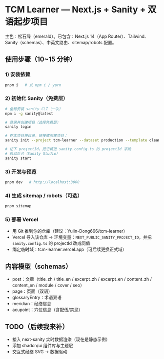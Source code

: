 # TCM Learner — Next.js + Sanity + 双语起步项目

主色：松石绿（emerald）。已包含：Next.js 14（App Router）、Tailwind、Sanity（schemas）、中英文路由、sitemap/robots 配置。

## 使用步骤（10~15 分钟）

### 1) 安装依赖
```bash
pnpm i   # 或 npm i / yarn
```

### 2) 初始化 Sanity（免费层）
```bash
# 全局安装 sanity CLI（一次）
npm i -g sanity@latest

# 登录并创建项目（选择免费层）
sanity login

# 在本项目根目录，链接或创建项目：
sanity init --project tcm-learner --dataset production --template clean

# 记下 projectId，把它填进 sanity.config.ts 的 projectId 字段
# 启动后台（Sanity Studio）
sanity start
```

### 3) 开发与预览
```bash
pnpm dev   # http://localhost:3000
```

### 4) 生成 sitemap / robots（可选）
```bash
pnpm sitemap
```

### 5) 部署 Vercel
- 用 Git 推到你的仓库（建议：Yulin-Dong666/tcm-learner）
- Vercel 导入该仓库 → 环境变量：`NEXT_PUBLIC_SANITY_PROJECT_ID`，并把 `sanity.config.ts` 的 projectId 改成同值
- 绑定临时域：tcm-learner.vercel.app（可后续更换正式域）

## 内容模型（schemas）
- post：文章（title_zh / title_en / excerpt_zh / excerpt_en / content_zh / content_en / module / cover / seo）
- page：页面（双语）
- glossaryEntry：术语双语
- meridian：经络信息
- acupoint：穴位信息（含配伍/禁忌）

## TODO（后续我来补）
- 接入 next-sanity 实时数据渲染（现在是静态示例）
- 添加 shadcn/ui 组件库与主题层
- 交互式经络 SVG → 数据驱动
